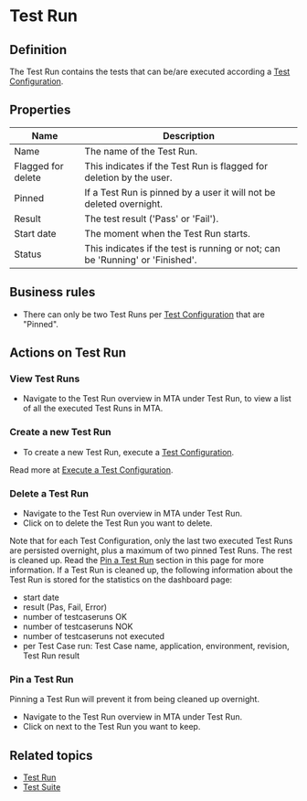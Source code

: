 # Test Run 

## Definition

The Test Run contains the tests that can be/are executed according a [Test Configuration](test-configuration).

## Properties
| Name | Description |
| ----------- | ----------- |
| Name | The name of the Test Run. |
| Flagged for delete | This indicates if the Test Run is flagged for deletion by the user. |
| Pinned | If a Test Run is pinned by a user it will not be deleted overnight. | 
| Result | The test result ('Pass' or 'Fail'). |
| Start date | The moment when the Test Run starts. | 
| Status | This indicates if the test is running or not; can be 'Running' or 'Finished'. |
  
## Business rules
- There can only be two Test Runs per [Test Configuration](test-configuration) that are "Pinned".

## Actions on Test Run

### View Test Runs
- Navigate to the Test Run overview in MTA under Test Run, to view a list of all the executed Test Runs in MTA.

### Create a new Test Run
- To create a new Test Run, execute a [Test Configuration](test-configuration).
 
Read more at [Execute a Test Configuration](test-configuration#execute-a-test-configuration).

### Delete a Test Run
- Navigate to the Test Run overview in MTA under Test Run.
- Click on <i class="fas fa-trash-alt"></i> to delete the Test Run you want to delete.

Note that for each Test Configuration, only the last two executed Test Runs are persisted overnight, plus a maximum of two pinned Test Runs. The rest is cleaned up. Read the [Pin a Test Run](#pin-a-test-run) section in this page for more information.
If a Test Run is cleaned up, the following information about the Test Run is stored for the statistics on the dashboard page:
- start date
- result (Pas, Fail, Error)
- number of testcaseruns OK
- number of testcaseruns NOK
- number of testcaseruns not executed
- per Test Case run: Test Case name, application, environment, revision, Test Run result

### Pin a Test Run
Pinning a Test Run will prevent it from being cleaned up overnight.
- Navigate to the Test Run overview in MTA under Test Run.
- Click on <i class="fas fa-thumbtack"></i> next to the Test Run you want to keep.

## Related topics
- [Test Run](test-run)
- [Test Suite](test-suite)
